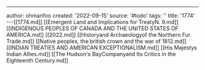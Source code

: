 ---
author: ohmanfoo
created: '2022-09-15'
source: '#todo'
tags: ''
title: '1774'
---[[1774.md]]
[[Emergent Land and Implications for TreatyN. 9.md]]
[[INDIGENOUS PEOPLES OF CANADA AND THE UNITED STATES OF AMERICA.md]]
[[2022.md]]
[[Historyand Archaeologyof the Northern Fur Trade.md]]
[[Native peoples, the british crown and the war of 1812.md]]
[[INDIAN TREATIES AND AMERICAN EXCEPTIONALISM.md]]
[[His Majestys Indian Allies.md]]
[[The Hudson's BayCompanyand Its Critics in the Eighteenth Century.md]]
